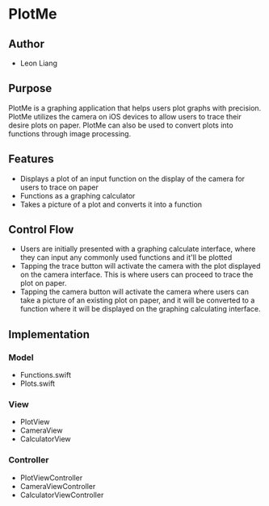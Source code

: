 # PlotMe

## Author
* Leon Liang

## Purpose
PlotMe is a graphing application that helps users plot graphs with precision. 
PlotMe utilizes the camera on iOS devices to allow users to trace their desire plots on paper.
PlotMe can also be used to convert plots into functions through image processing.

## Features
* Displays a plot of an input function on the display of the camera for users to trace on paper
* Functions as a graphing calculator
* Takes a picture of a plot and converts it into a function

## Control Flow
* Users are initially presented with a graphing calculate interface, where they can input any 
commonly used functions and it'll be plotted
* Tapping the trace button will activate the camera with the plot displayed on the camera
interface. This is where users can proceed to trace the plot on paper.
* Tapping the camera button will activate the camera where users can take a picture of an
existing plot on paper, and it will be converted to a function where it will be displayed
on the graphing calculating interface.

## Implementation

### Model
* Functions.swift
* Plots.swift

### View
* PlotView
* CameraView
* CalculatorView

### Controller
* PlotViewController
* CameraViewController
* CalculatorViewController
